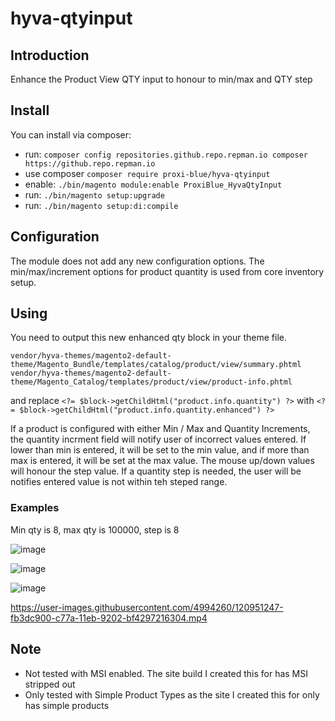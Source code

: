 # hyva-qtyinput

## Introduction

Enhance the Product View QTY input to honour to min/max and QTY step

## Install

You can install via composer:

* run: ```composer config repositories.github.repo.repman.io composer https://github.repo.repman.io```
* use composer ```composer require proxi-blue/hyva-qtyinput```
* enable: ```./bin/magento module:enable ProxiBlue_HyvaQtyInput```
* run: ```./bin/magento setup:upgrade```
* run: ```./bin/magento setup:di:compile```

## Configuration

The module does not add any new configuration options. The min/max/increment options for product quantity is used from core inventory setup.

## Using

You need to output this new enhanced qty block in your theme file.

```
vendor/hyva-themes/magento2-default-theme/Magento_Bundle/templates/catalog/product/view/summary.phtml
vendor/hyva-themes/magento2-default-theme/Magento_Catalog/templates/product/view/product-info.phtml
```

and replace ```<?= $block->getChildHtml("product.info.quantity") ?>``` with ```<?= $block->getChildHtml("product.info.quantity.enhanced") ?>```

If a product is configured with either Min / Max and Quantity Increments, the quantity incrment field will notify user of incorrect values entered.
If lower than min is entered, it will be set to the min value, and if more than max is entered, it will be set at the max value.
The mouse up/down values will honour the step value.
If a quantity step is needed, the user will be notifies entered value is not within teh steped range.

### Examples

Min qty is 8, max qty is 100000, step is 8

![image](https://user-images.githubusercontent.com/4994260/120951071-a4d08a80-c77a-11eb-8779-c3aa7d12daac.png)

![image](https://user-images.githubusercontent.com/4994260/120951137-bdd93b80-c77a-11eb-8da1-0dc6613a86da.png)

![image](https://user-images.githubusercontent.com/4994260/120951173-d21d3880-c77a-11eb-954c-d51d696b995f.png)


https://user-images.githubusercontent.com/4994260/120951247-fb3dc900-c77a-11eb-9202-bf4297216304.mp4



## Note

* Not tested with MSI enabled. The site build I created this for has MSI stripped out
* Only tested with Simple Product Types as the site I created this for only has simple products
